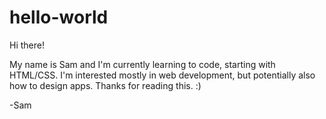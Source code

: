 # hello-world

Hi there!

My name is Sam and I'm currently learning to code, starting with HTML/CSS. 
I'm interested mostly in web development, but potentially also how to design apps. 
Thanks for reading this. :)

-Sam
